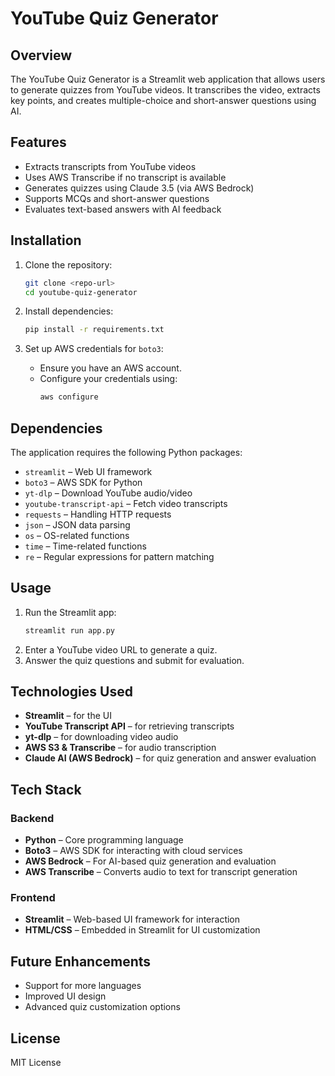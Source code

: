 # YouTube Quiz Generator

## Overview
The YouTube Quiz Generator is a Streamlit web application that allows users to generate quizzes from YouTube videos. It transcribes the video, extracts key points, and creates multiple-choice and short-answer questions using AI.

## Features
- Extracts transcripts from YouTube videos
- Uses AWS Transcribe if no transcript is available
- Generates quizzes using Claude 3.5 (via AWS Bedrock)
- Supports MCQs and short-answer questions
- Evaluates text-based answers with AI feedback

## Installation
1. Clone the repository:
   ```sh
   git clone <repo-url>
   cd youtube-quiz-generator
   ```

2. Install dependencies:
   ```sh
   pip install -r requirements.txt
   ```

3. Set up AWS credentials for `boto3`:
   - Ensure you have an AWS account.
   - Configure your credentials using:
     ```sh
     aws configure
     ```

## Dependencies
The application requires the following Python packages:
- `streamlit` – Web UI framework
- `boto3` – AWS SDK for Python
- `yt-dlp` – Download YouTube audio/video
- `youtube-transcript-api` – Fetch video transcripts
- `requests` – Handling HTTP requests
- `json` – JSON data parsing
- `os` – OS-related functions
- `time` – Time-related functions
- `re` – Regular expressions for pattern matching

## Usage
1. Run the Streamlit app:
   ```sh
   streamlit run app.py
   ```
2. Enter a YouTube video URL to generate a quiz.
3. Answer the quiz questions and submit for evaluation.

## Technologies Used
- **Streamlit** – for the UI
- **YouTube Transcript API** – for retrieving transcripts
- **yt-dlp** – for downloading video audio
- **AWS S3 & Transcribe** – for audio transcription
- **Claude AI (AWS Bedrock)** – for quiz generation and answer evaluation

## Tech Stack
### Backend
- **Python** – Core programming language
- **Boto3** – AWS SDK for interacting with cloud services
- **AWS Bedrock** – For AI-based quiz generation and evaluation
- **AWS Transcribe** – Converts audio to text for transcript generation

### Frontend
- **Streamlit** – Web-based UI framework for interaction
- **HTML/CSS** – Embedded in Streamlit for UI customization

## Future Enhancements
- Support for more languages
- Improved UI design
- Advanced quiz customization options

## License
MIT License
